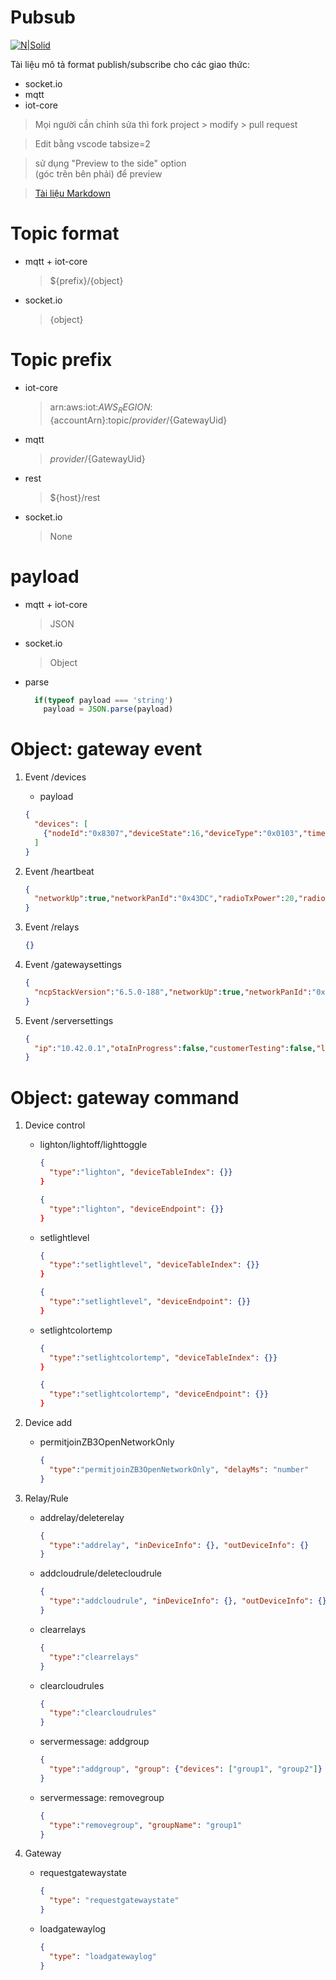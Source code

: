 # Pubsub

[![N|Solid](https://cldup.com/dTxpPi9lDf.thumb.png)](https://nodesource.com/products/nsolid)

Tài liệu mô tả format publish/subscribe cho các giao thức:

  * socket.io
  * mqtt
  * iot-core
  > Mọi người cần chỉnh sửa thì fork project > modify > pull request

  > Edit bằng vscode tabsize=2

  > sử dụng "Preview to the side" option\
  (góc trên bên phải) để preview

  > [Tài liệu Markdown](https://guides.github.com/features/mastering-markdown)

# Topic format
  * mqtt + iot-core
      > ${prefix}/{object}

  * socket.io
      > {object}
  
# Topic prefix

  * iot-core
    > arn:aws:iot:${AWS_REGION}:${accountArn}:topic/${provider}/${GatewayUid}
  * mqtt
    > ${provider}/${GatewayUid}
  * rest
    > ${host}/rest

  * socket.io
    > None

# payload
  * mqtt + iot-core
    > JSON
  * socket.io
    > Object
  * parse
    ```javascript
      if(typeof payload === 'string')
        payload = JSON.parse(payload)
    ```

# Object: gateway event

  1. Event /devices
      * payload

      ```JSON
      {
        "devices": [
          {"nodeId":"0x8307","deviceState":16,"deviceType":"0x0103","timeSinceLastMessage":47,"deviceEndpoint":{"eui64":"0x000B57FFFE4F4F12","endpoint":2,"clusterInfo":[{"clusterId":"0x0000","clusterType":"In"},{"clusterId":"0x0003","clusterType":"In"},{"clusterId":"0x0003","clusterType":"Out"},{"clusterId":"0x0006","clusterType":"Out"}]},"hash":"0x000B57FFFE4F4F12-2","gatewayEui":"000B57FFFE51B5A5","sleepyDevice":false,"otaUpdating":false,"otaTotalBytesSent":0,"otaUpdatePercent":0,"otaTargetImageSizeKB":0,"otaTargetFirmwareVersion":0,"supportsRelay":true,"supportedCluster":[{"clusterId":"0x0006","clusterType":"In"}]}
        ]
      }
      ```

  2. Event /heartbeat

      ```JSON
      {
        "networkUp":true,"networkPanId":"0x43DC","radioTxPower":20,"radioChannel":14,"gatewayEui":"000B57FFFE51B5A5"
      }
      ```
  3. Event /relays

      ```JSON
      {}
      ```

  4. Event /gatewaysettings

      ```JSON
      {
        "ncpStackVersion":"6.5.0-188","networkUp":true,"networkPanId":"0x43DC","radioTxPower":20,"radioChannel":14
      }
      ```

  3. Event /serversettings

      ```JSON
      {
        "ip":"10.42.0.1","otaInProgress":false,"customerTesting":false,"logStreaming":false,"cliTerminal":false,"testNumber":1
      }
      ```

# Object: gateway command
  
  1. Device control

      * lighton/lightoff/lighttoggle
      
        ```JSON
        {
          "type":"lighton", "deviceTableIndex": {}}
        }
        ```
        ```JSON
        {
          "type":"lighton", "deviceEndpoint": {}}
        }
        ```

      * setlightlevel
      
        ```JSON
        {
          "type":"setlightlevel", "deviceTableIndex": {}}
        }
        ```
        ```JSON
        {
          "type":"setlightlevel", "deviceEndpoint": {}}
        }
        ```
      
      * setlightcolortemp
      
        ```JSON
        {
          "type":"setlightcolortemp", "deviceTableIndex": {}}
        }
        ```
        ```JSON
        {
          "type":"setlightcolortemp", "deviceEndpoint": {}}
        }
        ```

  2. Device add

      * permitjoinZB3OpenNetworkOnly
      
        ```JSON
        {
          "type":"permitjoinZB3OpenNetworkOnly", "delayMs": "number"
        }
        ```
  3. Relay/Rule

      * addrelay/deleterelay
      
        ```JSON
        {
          "type":"addrelay", "inDeviceInfo": {}, "outDeviceInfo": {}
        }
        ```

      * addcloudrule/deletecloudrule
      
        ```JSON
        {
          "type":"addcloudrule", "inDeviceInfo": {}, "outDeviceInfo": {}
        }
        ```

      * clearrelays
      
        ```JSON
        {
          "type":"clearrelays"
        }
        ```

      * clearcloudrules
      
        ```JSON
        {
          "type":"clearcloudrules"
        }
        ```

      * servermessage: addgroup
      
        ```JSON
        {
          "type":"addgroup", "group": {"devices": ["group1", "group2"]}
        }
        ```

      * servermessage: removegroup
      
        ```JSON
        {
          "type":"removegroup", "groupName": "group1"
        }
        ```
  4. Gateway

      * requestgatewaystate
      
        ```JSON
        {
          "type": "requestgatewaystate"
        }
        ```

      * loadgatewaylog
      
        ```JSON
        {
          "type": "loadgatewaylog"
        }
        ```
